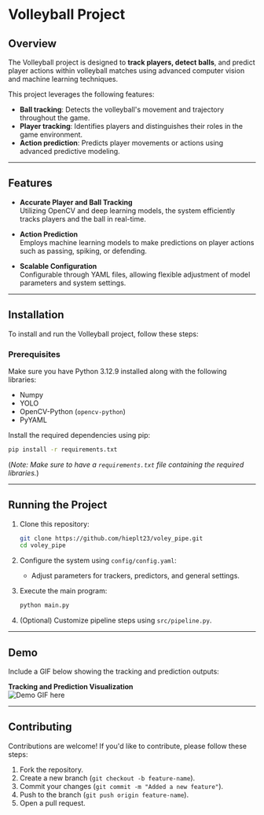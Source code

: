 # Volleyball Project

## Overview

The Volleyball project is designed to **track players, detect balls**, and predict player actions within volleyball matches using advanced computer vision and machine learning techniques.

This project leverages the following features:

- **Ball tracking**: Detects the volleyball's movement and trajectory throughout the game.
- **Player tracking**: Identifies players and distinguishes their roles in the game environment.
- **Action prediction**: Predicts player movements or actions using advanced predictive modeling.

---

## Features

- **Accurate Player and Ball Tracking**  
  Utilizing OpenCV and deep learning models, the system efficiently tracks players and the ball in real-time.

- **Action Prediction**  
  Employs machine learning models to make predictions on player actions such as passing, spiking, or defending.

- **Scalable Configuration**  
  Configurable through YAML files, allowing flexible adjustment of model parameters and system settings.

---

## Installation

To install and run the Volleyball project, follow these steps:

### Prerequisites
Make sure you have Python 3.12.9 installed along with the following libraries:

- Numpy
- YOLO
- OpenCV-Python (`opencv-python`)
- PyYAML

Install the required dependencies using pip:

```bash
pip install -r requirements.txt
```

(*Note: Make sure to have a `requirements.txt` file containing the required libraries.*)

---

## Running the Project

1. Clone this repository:

    ```bash
    git clone https://github.com/hieplt23/voley_pipe.git
    cd voley_pipe
    ```

2. Configure the system using `config/config.yaml`:

    - Adjust parameters for trackers, predictors, and general settings.

3. Execute the main program:

    ```bash
    python main.py
    ```

4. (Optional) Customize pipeline steps using `src/pipeline.py`.

---

## Demo

Include a GIF below showing the tracking and prediction outputs:

**Tracking and Prediction Visualization**  
![Demo GIF here](Path_to_your_GIF.gif)


---

## Contributing

Contributions are welcome! If you'd like to contribute, please follow these steps:

1. Fork the repository.
2. Create a new branch (`git checkout -b feature-name`).
3. Commit your changes (`git commit -m "Added a new feature"`).
4. Push to the branch (`git push origin feature-name`).
5. Open a pull request.